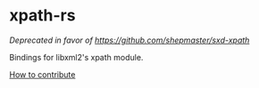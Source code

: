 # xpath-rs

*Deprecated in favor of https://github.com/shepmaster/sxd-xpath*

Bindings for libxml2's xpath module.

[How to contribute](https://github.com/PistonDevelopers/piston/blob/master/CONTRIBUTING.md)
